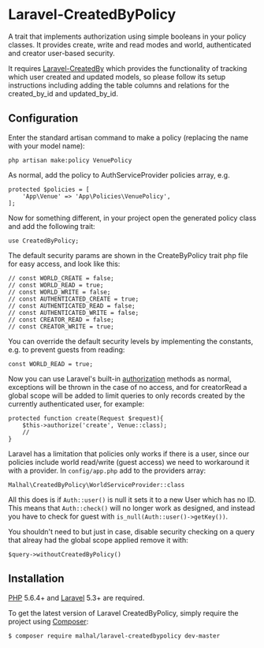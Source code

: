 # Laravel-CreatedByPolicy
A trait that implements authorization using simple booleans in your policy classes. It provides create, write and read modes and world, authenticated and creator user-based security.

It requires [Laravel-CreatedBy](https://github.com/malhal/Laravel-CreatedBy) which provides the functionality of tracking which user created and updated models, so please follow its setup instructions including adding the table columns and relations for the created_by_id and updated_by_id.

## Configuration

Enter the standard artisan command to make a policy (replacing the name with your model name):

    php artisan make:policy VenuePolicy
    
As normal, add the policy to AuthServiceProvider policies array, e.g.

    protected $policies = [
        'App\Venue' => 'App\Policies\VenuePolicy',
    ];   

Now for something different, in your project open the generated policy class and add the following trait:

    use CreatedByPolicy;
    
The default security params are shown in the CreateByPolicy trait php file for easy access, and look like this:

    // const WORLD_CREATE = false;
    // const WORLD_READ = true;
    // const WORLD_WRITE = false;
    // const AUTHENTICATED_CREATE = true;
    // const AUTHENTICATED_READ = false;
    // const AUTHENTICATED_WRITE = false;
    // const CREATOR_READ = false;
    // const CREATOR_WRITE = true;
    
You can override the default security levels by implementing the constants, e.g. to prevent guests from reading:

    const WORLD_READ = true;
    
Now you can use Laravel's built-in [authorization](https://laravel.com/docs/5.3/authorization) methods as normal, exceptions will be thrown in the case of no access, and for creatorRead a global scope will be added to limit queries to only records created by the currently authenticated user, for example:

    protected function create(Request $request){
        $this->authorize('create', Venue::class);
        //
    }

Laravel has a limitation that policies only works if there is a user, since our policies include world read/write (guest access) we need to workaround it with a provider. In `config/app.php` add to the providers array:

    Malhal\CreatedByPolicy\WorldServiceProvider::class

All this does is if `Auth::user()` is null it sets it to a new User which has no ID. This means that `Auth::check()` will no longer work as designed, and instead you have to check for guest with `is_null(Auth::user()->getKey())`.

You shouldn't need to but just in case, disable security checking on a query that alreay had the global scope applied remove it with:

    $query->withoutCreatedByPolicy()

## Installation

[PHP](https://php.net) 5.6.4+ and [Laravel](http://laravel.com) 5.3+ are required.

To get the latest version of Laravel CreatedByPolicy, simply require the project using [Composer](https://getcomposer.org):

```bash
$ composer require malhal/laravel-createdbypolicy dev-master
```
